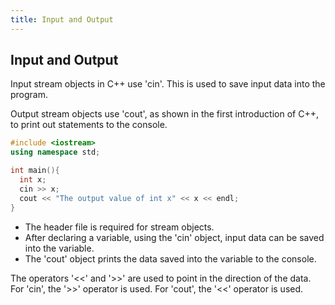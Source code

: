 ```yaml
---
title: Input and Output
---
```


## Input and Output

Input stream objects in C++ use 'cin'. This is used to save input data into the program.

Output stream objects use 'cout', as shown in the first introduction of C++, to print out statements to the console.

```C++
#include <iostream>
using namespace std;

int main(){
  int x;
  cin >> x;
  cout << "The output value of int x" << x << endl;
}

```

* The header file <iostream> is required for stream objects.
* After declaring a variable, using the 'cin' object, input data can be saved into the variable.
* The 'cout' object prints the data saved into the variable to the console.

The operators '<<' and '>>' are used to point in the direction of the data.
For 'cin', the '>>' operator is used.
For 'cout', the '<<' operator is used.
